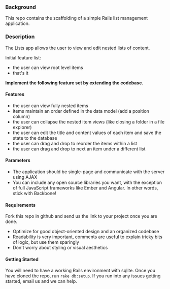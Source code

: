 ### Background

This repo contains the scaffolding of a simple Rails list management application.

### Description

The Lists app allows the user to view and edit nested lists of content.

Initial feature list:
- the user can view root level items
- that's it

**Implement the following feature set by extending the codebase.**

#### Features

- the user can view fully nested items
- items maintain an order defined in the data model (add a position column)
- the user can collapse the nested item views (like closing a folder in a file explorer)
- the user can edit the title and content values of each item and save the state to the database
- the user can drag and drop to reorder the items within a list
- the user can drag and drop to next an item under a different list

#### Parameters

- The application should be single-page and communicate with the server using AJAX
- You can include any open source libraries you want, with the exception of full JavaScript frameworks like Ember and Angular.
In other words, stick with Backbone!

#### Requirements

Fork this repo in github and send us the link to your project once you are done.

- Optimize for good object-oriented design and an organized codebase
- Readability is very important, comments are useful to explain tricky bits of logic, but use them sparingly
- Don't worry about styling or visual aesthetics

#### Getting Started

You will need to have a working Rails environment with sqlite. Once you have cloned the repo, run `rake db:setup`. If you run into any issues getting started, email us and we can help.
